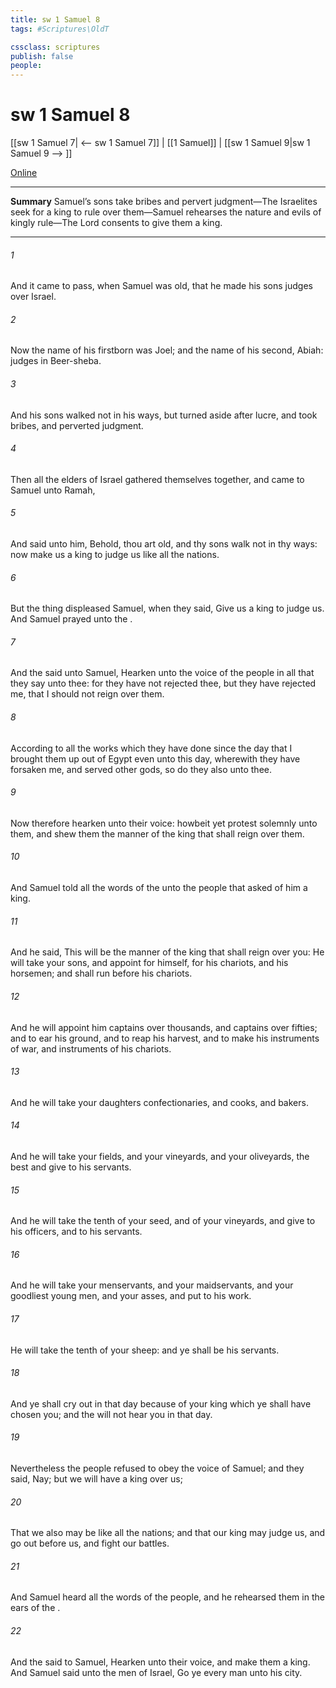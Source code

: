 ```yaml
---
title: sw 1 Samuel 8
tags: #Scriptures\OldT

cssclass: scriptures
publish: false
people:
---
```


# sw 1 Samuel 8
[[sw 1 Samuel 7| <-- sw 1 Samuel 7]] | [[1 Samuel]] | [[sw 1 Samuel 9|sw 1 Samuel 9 --> ]]

[Online](https://churchofjesuschrist.org/study/scriptures/ot/1-sam/8?lang=eng)

---
__Summary__
Samuel’s sons take bribes and pervert judgment—The Israelites seek for a king to rule over them—Samuel rehearses the nature and evils of kingly rule—The Lord consents to give them a king.

---
###### 1 
And it came to pass, when Samuel was old, that he made his sons judges over Israel.

###### 2 
Now the name of his firstborn was Joel; and the name of his second, Abiah:  judges in Beer-sheba.

###### 3 
And his sons walked not in his ways, but turned aside after lucre, and took bribes, and perverted judgment.

###### 4 
Then all the elders of Israel gathered themselves together, and came to Samuel unto Ramah,

###### 5 
And said unto him, Behold, thou art old, and thy sons walk not in thy ways: now make us a king to judge us like all the nations.

###### 6 
But the thing displeased Samuel, when they said, Give us a king to judge us. And Samuel prayed unto the .

###### 7 
And the  said unto Samuel, Hearken unto the voice of the people in all that they say unto thee: for they have not rejected thee, but they have rejected me, that I should not reign over them.

###### 8 
According to all the works which they have done since the day that I brought them up out of Egypt even unto this day, wherewith they have forsaken me, and served other gods, so do they also unto thee.

###### 9 
Now therefore hearken unto their voice: howbeit yet protest solemnly unto them, and shew them the manner of the king that shall reign over them.

###### 10 
And Samuel told all the words of the  unto the people that asked of him a king.

###### 11 
And he said, This will be the manner of the king that shall reign over you: He will take your sons, and appoint  for himself, for his chariots, and  his horsemen; and  shall run before his chariots.

###### 12 
And he will appoint him captains over thousands, and captains over fifties; and  to ear his ground, and to reap his harvest, and to make his instruments of war, and instruments of his chariots.

###### 13 
And he will take your daughters  confectionaries, and  cooks, and  bakers.

###### 14 
And he will take your fields, and your vineyards, and your oliveyards,  the best  and give  to his servants.

###### 15 
And he will take the tenth of your seed, and of your vineyards, and give to his officers, and to his servants.

###### 16 
And he will take your menservants, and your maidservants, and your goodliest young men, and your asses, and put  to his work.

###### 17 
He will take the tenth of your sheep: and ye shall be his servants.

###### 18 
And ye shall cry out in that day because of your king which ye shall have chosen you; and the  will not hear you in that day.

###### 19 
Nevertheless the people refused to obey the voice of Samuel; and they said, Nay; but we will have a king over us;

###### 20 
That we also may be like all the nations; and that our king may judge us, and go out before us, and fight our battles.

###### 21 
And Samuel heard all the words of the people, and he rehearsed them in the ears of the .

###### 22 
And the  said to Samuel, Hearken unto their voice, and make them a king. And Samuel said unto the men of Israel, Go ye every man unto his city.

